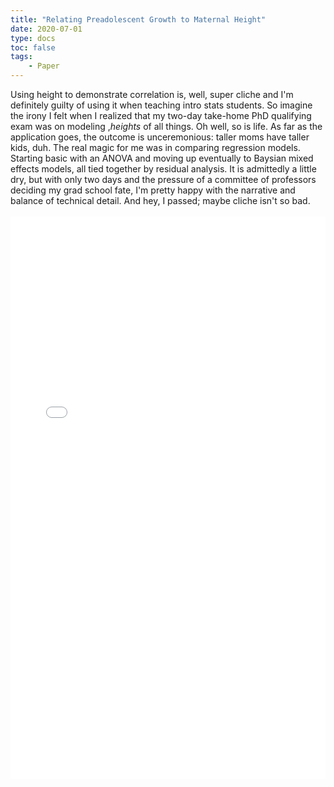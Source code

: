 ```yaml
---
title: "Relating Preadolescent Growth to Maternal Height"
date: 2020-07-01
type: docs
toc: false
tags:
    - Paper
---
```


<div class = "custom-project-paragraph">
Using height to demonstrate correlation is, well, super cliche and I'm definitely guilty of using it when teaching intro stats students. So imagine the irony I felt when I realized that my two-day take-home PhD qualifying exam was on modeling ,<i>heights</i> of all things. Oh well, so is life. As far as the application goes, the outcome is unceremonious: taller moms have taller kids, duh. The real magic for me was in comparing regression models. Starting basic with an ANOVA and moving up eventually to Baysian mixed effects models, all tied together by residual analysis. It is admittedly a little dry, but with only two days and the pressure of a committee of professors deciding my grad school fate, I'm pretty happy with the narrative and balance of technical detail. And hey, I passed; maybe cliche isn't so bad.
</div>
<br>
<embed src="/projects/linear_growth_curves.pdf" type="application/pdf" width="100%" height="900px" />
